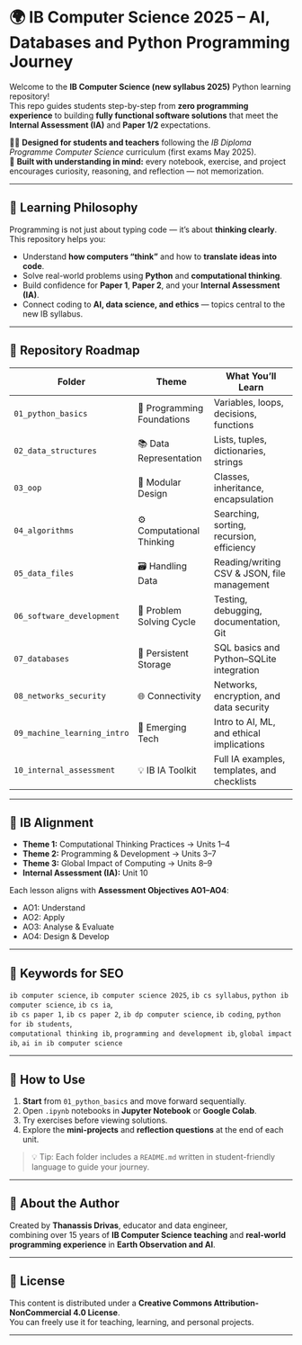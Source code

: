# 🌍 IB Computer Science 2025 – AI, Databases and Python Programming Journey

Welcome to the **IB Computer Science (new syllabus 2025)** Python learning repository!  
This repo guides students step-by-step from **zero programming experience** to building **fully functional software solutions** that meet the **Internal Assessment (IA)** and **Paper 1/2** expectations.

👩‍💻 **Designed for students and teachers** following the *IB Diploma Programme Computer Science* curriculum (first exams May 2025).  
🧠 **Built with understanding in mind:** every notebook, exercise, and project encourages curiosity, reasoning, and reflection — not memorization.

---

## 🎯 Learning Philosophy

Programming is not just about typing code — it’s about **thinking clearly**.  
This repository helps you:
- Understand **how computers “think”** and how to **translate ideas into code**.
- Solve real-world problems using **Python** and **computational thinking**.
- Build confidence for **Paper 1**, **Paper 2**, and your **Internal Assessment (IA)**.
- Connect coding to **AI, data science, and ethics** — topics central to the new IB syllabus.

---

## 🧩 Repository Roadmap

| Folder | Theme | What You’ll Learn |
|--------|--------|-------------------|
| `01_python_basics` | 🐍 Programming Foundations | Variables, loops, decisions, functions |
| `02_data_structures` | 📚 Data Representation | Lists, tuples, dictionaries, strings |
| `03_oop` | 🧱 Modular Design | Classes, inheritance, encapsulation |
| `04_algorithms` | ⚙️ Computational Thinking | Searching, sorting, recursion, efficiency |
| `05_data_files` | 🗃️ Handling Data | Reading/writing CSV & JSON, file management |
| `06_software_development` | 🧩 Problem Solving Cycle | Testing, debugging, documentation, Git |
| `07_databases` | 🧠 Persistent Storage | SQL basics and Python–SQLite integration |
| `08_networks_security` | 🌐 Connectivity | Networks, encryption, and data security |
| `09_machine_learning_intro` | 🤖 Emerging Tech | Intro to AI, ML, and ethical implications |
| `10_internal_assessment` | 💡 IB IA Toolkit | Full IA examples, templates, and checklists |

---

## 🔑 IB Alignment

- **Theme 1:** Computational Thinking Practices → Units 1–4  
- **Theme 2:** Programming & Development → Units 3–7  
- **Theme 3:** Global Impact of Computing → Units 8–9  
- **Internal Assessment (IA):** Unit 10  

Each lesson aligns with **Assessment Objectives AO1–AO4**:
- AO1: Understand
- AO2: Apply
- AO3: Analyse & Evaluate
- AO4: Design & Develop

---

## 🧠 Keywords for SEO
`ib computer science`, `ib computer science 2025`, `ib cs syllabus`, `python ib computer science`, `ib cs ia`,  
`ib cs paper 1`, `ib cs paper 2`, `ib dp computer science`, `ib coding`, `python for ib students`,  
`computational thinking ib`, `programming and development ib`, `global impact ib`, `ai in ib computer science`

---

## 🧰 How to Use

1. **Start** from `01_python_basics` and move forward sequentially.  
2. Open `.ipynb` notebooks in **Jupyter Notebook** or **Google Colab**.  
3. Try exercises before viewing solutions.  
4. Explore the **mini-projects** and **reflection questions** at the end of each unit.

> 💡 Tip: Each folder includes a `README.md` written in student-friendly language to guide your journey.

---

## 🧭 About the Author

Created by **Thanassis Drivas**, educator and data engineer,  
combining over 15 years of **IB Computer Science teaching** and **real-world programming experience** in **Earth Observation and AI**.

---

## 🪪 License

This content is distributed under a **Creative Commons Attribution-NonCommercial 4.0 License**.  
You can freely use it for teaching, learning, and personal projects.

---
